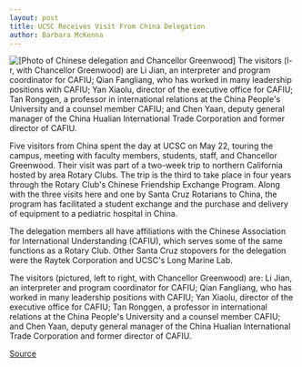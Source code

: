 ```yaml
---
layout: post
title: UCSC Receives Visit From China Delegation
author: Barbara McKenna
---
```


![\[Photo of Chinese delegation and Chancellor Greenwood\]][1]  The visitors (l-r, with Chancellor Greenwood) are Li Jian, an interpreter and program coordinator  for CAFIU; Qian Fangliang, who has worked in  many leadership positions with CAFIU; Yan Xiaolu,  director of the executive office for CAFIU; Tan Ronggen, a  professor in international relations at the China People's University and a counsel member CAFIU; and Chen Yaan, deputy general  manager of the China Hualian International Trade Corporation and former director of CAFIU.

Five visitors from China spent the day at UCSC on May 22, touring the campus, meeting with faculty members, students, staff, and Chancellor Greenwood. Their visit was part of a two-week trip to northern California hosted by area Rotary Clubs. The trip is the third to take place in four years through the Rotary Club's Chinese Friendship Exchange Program. Along with the three visits here and one by  Santa Cruz Rotarians to China, the program has facilitated a student exchange and the purchase and delivery of equipment to a pediatric hospital in China.

The delegation members all have affiliations with the Chinese Association for International Understanding (CAFIU), which serves some of the same functions as a Rotary Club. Other Santa Cruz stopovers for the delegation were the Raytek Corporation and UCSC's Long Marine Lab.

The visitors (pictured, left to right, with Chancellor Greenwood) are: Li Jian, an interpreter and program coordinator for CAFIU; Qian Fangliang, who has worked in many leadership positions with CAFIU; Yan Xiaolu, director of the executive office for CAFIU; Tan Ronggen, a professor in international relations at the China People's University and a counsel member CAFIU; and Chen Yaan, deputy general manager of the China Hualian International Trade Corporation and former director of CAFIU.

[1]: http://www1.ucsc.edu/oncampus/currents/97-98/art/china.delegation.98-06-01.gif

[Source](http://www1.ucsc.edu/oncampus/currents/97-98/06-01/china.htm "Permalink to China delegation: 06-01-98")
